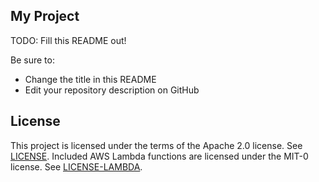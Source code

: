 ## My Project

TODO: Fill this README out!

Be sure to:

* Change the title in this README
* Edit your repository description on GitHub

## License

This project is licensed under the terms of the Apache 2.0 license. See [LICENSE](LICENSE).
Included AWS Lambda functions are licensed under the MIT-0 license. See [LICENSE-LAMBDA](LICENSE-LAMBDA).
